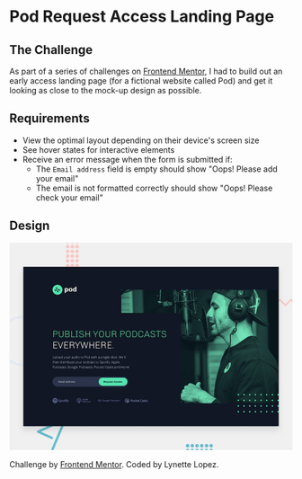 # Pod Request Access Landing Page

## The Challenge

As part of a series of challenges on [Frontend Mentor](https://www.frontendmentor.io/), I had to build out an early access landing page (for a fictional website called Pod) and get it looking as close to the mock-up design as possible.

## Requirements

- View the optimal layout
  depending on their device's screen size
- See hover states for interactive elements
- Receive an error message when the form is submitted if:
  - The `Email address` field is empty should show "Oops! Please add your email"
  - The email is not formatted correctly should show "Oops! Please check your email"

## Design

![Pod Request Access Landing Page Preview](./public/static/images/preview.jpg)

Challenge by [Frontend Mentor](https://www.frontendmentor.io/). Coded by Lynette Lopez.
